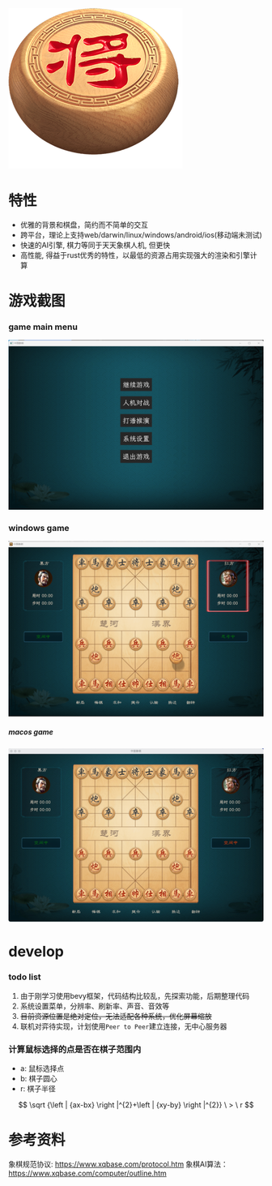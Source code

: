 
![LOGO](./assets/image/cover.png#pic_center)

# 特性
- 优雅的背景和棋盘，简约而不简单的交互
- 跨平台，理论上支持web/darwin/linux/windows/android/ios(移动端未测试)
- 快速的AI引擎, 棋力等同于天天象棋人机, 但更快
- 高性能, 得益于rust优秀的特性，以最低的资源占用实现强大的渲染和引擎计算

# 游戏截图

### game main menu
![游戏菜单](./docs/doc_menu.png)

### windows game
![Windows](./docs/doc_ai_game.png)


##### macos game
![Mac OS](./docs/mac_game.jpeg)
<!-- ![推演打谱](./docs/doc_deduce_game.png) -->
<!-- ![系统设置](./docs/doc_setting.png) -->


# develop

### todo list

1. 由于刚学习使用bevy框架，代码结构比较乱，先探索功能，后期整理代码
2. 系统设置菜单，分辨率、刷新率、声音、音效等
3. ~~目前资源位置是绝对定位，无法适配各种系统，优化屏幕缩放~~
4. 联机对弈待实现，计划使用`Peer to Peer`建立连接，无中心服务器


### 计算鼠标选择的点是否在棋子范围内
- a: 鼠标选择点
- b: 棋子圆心
- r: 棋子半径

$$ \sqrt {\left | {ax-bx} \right |^{2}+\left | {xy-by} \right |^{2}} \ > \ r $$


# 参考资料

象棋规范协议: https://www.xqbase.com/protocol.htm
象棋AI算法：https://www.xqbase.com/computer/outline.htm
